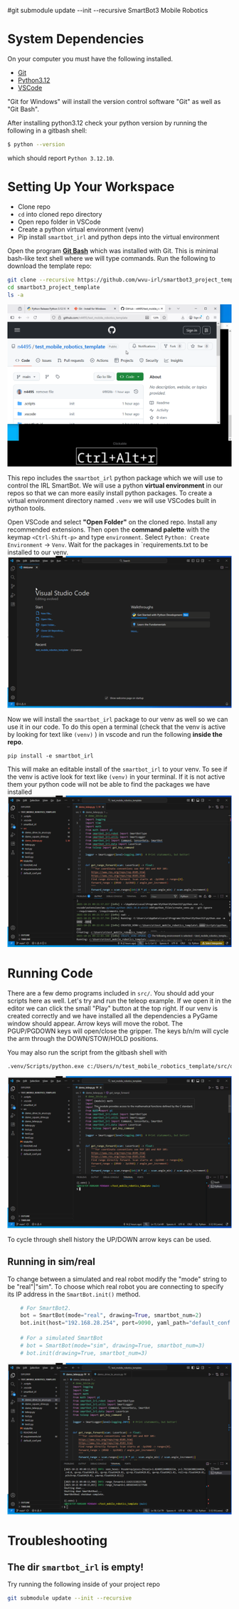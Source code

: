 #git submodule update --init --recursive SmartBot3 Mobile Robotics

# System Dependencies

On your computer you must have the following installed.

* [Git](https://git-scm.com/install/windows)
* [Python3.12](https://www.python.org/downloads/release/python-31210/)
* [VSCode](https://code.visualstudio.com/download)

"Git for Windows" will install the version control software "Git" as well as "Git Bash".

After installing python3.12 check your python version by running the following in a gitbash shell:
```bash
$ python --version
```

which should report `Python 3.12.10`.

# Setting Up Your Workspace
* Clone repo
* `cd` into cloned repo directory
* Open repo folder in VSCode 
* Create a python virtual environment (venv)
* Pip install `smartbot_irl` and python deps into the virtual environment

Open the program [**Git Bash**](https://www.atlassian.com/git/tutorials/git-bash) which was installed with Git. This is minimal bash-like text shell where we will type commands. Run the following to download the template repo:

```bash
git clone --recursive https://github.com/wvu-irl/smartbot3_project_template
cd smartbot3_project_template
ls -a
```
![clone_and_ls](docs/clone_and_ls.gif)


This repo includes the `smartbot_irl` python package which we will use to control the IRL SmartBot. We will use a python **virtual environment** in our repos so that we can more easily install python packages. To create a virtual environment directory named `.venv` we will use VSCodes built in python tools.

Open VSCode and select **"Open Folder"** on the cloned repo. Install any recommended extensions. Then open the **command palette** with the keymap `<Ctrl-Shift-p>` and type `environment`. Select `Python: Create Environment` -> `Venv`. Wait for the packages in `requirements.txt to be installed to our venv.
![clone_and_ls](docs/open_pip_requirements.gif)


Now we will install the `smartbot_irl` package to our venv as well so we can use it in our code. To do this open a terminal (check that the venv is active by looking for text like `(venv)` ) in vscode and run the following **inside the repo**.
```
pip install -e smartbot_irl
```
This will make an editable install of the `smartbot_irl` to your venv. To see if the venv is active look for text like `(venv)` in your terminal. If it is not active them your python code will not be able to find the packages we have installed
![clone_and_ls](docs/smartbot_install.gif)

<!-- ```bash
python3 -m venv .venv # Run this inside the repo
```
which should result in a new directory named `<your_repo>/.venv` which is a **hidden directory** that can be seen with the command `ls -a`. 

Now to install `smartbot_irl` and dependencies **from inside the repo** run:
```bash
.venv/Scripts/pip install -e smartbot_irl
```

[More information on VSCode and venv's](https://code.visualstudio.com/docs/python/python-tutorial#_start-vs-code-in-a-workspace-folder)

![venv_and_pip](docs/venv_and_pip.gif) -->

# Running Code
There are a few demo programs included in `src/`. You should add your scripts here as well. Let's try and run the teleop example. If we open it in the editor we can click the small "Play" button at the top right. If our venv is created correctly and we have installed all the dependencies a PyGame window should appear. Arrow keys will move the robot. The PGUP/PGDOWN keys will open/close the gripper. The keys b/n/m will cycle the arm through the DOWN/STOW/HOLD positions.

You may also run the script from the gitbash shell with
```bash
.venv/Scripts/python.exe c:/Users/n/test_mobile_robotics_template/src/demo_teleop.py
```
![clone_and_ls](docs/start_teleop.gif)


To cycle through shell history the UP/DOWN arrow keys can be used.

## Running in sim/real
To change between a simulated and real robot modify the "mode" string to be "real"|"sim". To choose which real robot you are connecting to specify its IP address in the `SmartBot.init()` method.
```py
    # For SmartBot2.
    bot = SmartBot(mode="real", drawing=True, smartbot_num=2)
    bot.init(host="192.168.28.254", port=9090, yaml_path="default_conf.yml")
    
    # For a simulated SmartBot
    # bot = SmartBot(mode="sim", drawing=True, smartbot_num=3)
    # bot.init(drawing=True, smartbot_num=3)
```
![clone_and_ls](docs/smartbot_real_run.gif)


# Troubleshooting
## The dir `smartbot_irl` is empty!
Try running the following inside of your project repo
```bash
git submodule update --init --recursive
```
